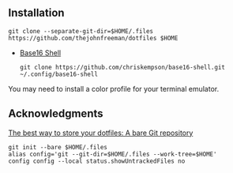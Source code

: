 ## Installation

```
git clone --separate-git-dir=$HOME/.files https://github.com/thejohnfreeman/dotfiles $HOME
```

- [Base16 Shell](https://github.com/chriskempson/base16-shell)

    ```
    git clone https://github.com/chriskempson/base16-shell.git ~/.config/base16-shell
    ```

You may need to install a color profile for your terminal emulator.

## Acknowledgments

[The best way to store your dotfiles: A bare Git repository](https://developer.atlassian.com/blog/2016/02/best-way-to-store-dotfiles-git-bare-repo/)

```
git init --bare $HOME/.files
alias config='git --git-dir=$HOME/.files --work-tree=$HOME'
config config --local status.showUntrackedFiles no
```
